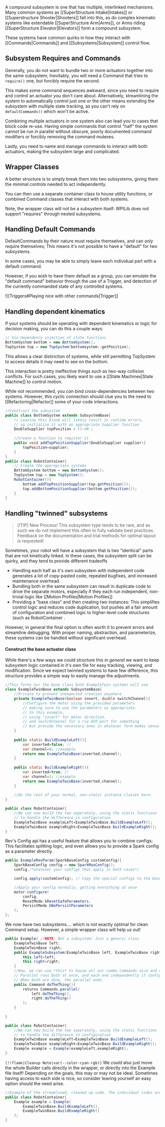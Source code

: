 
A compound subsystem is one that has multiple, interlinked mechanisms. Many common systems as [[SuperStructure Intake|Intakes]] or [[Superstructure Shooter|Shooters]] fall into this, as do complex kinematic systems like extendable [[SuperStructure Arm|Arms]], or Arms riding [[SuperStructure Elevator|Elevators]] form a compound subsystem.

These systems have common quirks in how they interact with [[Commands|Commands]] and [[Subsystems|Subsystem]] control flow.


## Subsystem Requires and Commands

Generally, you do not want to bundle two or more actuators together into the same subsystem; Inevitably, you will need a Command that tries to `require()` one, but forcibly require the second. 


This makes some command sequences awkward, since you need to require and control an actuator you don't care about. Alternatively, streamlining the system to automatically control just one or the other means extending the subsystem with multiple state tracking, as you can't rely on `defaultCommands()` which won't be active.


Combining multiple actuators in one system also can lead you to cases that block code re-use. Having simple commands that control "half" the system cannot be run in parallel without obscure, poorly documented command modifiers or forcibly removing the command mutexes. 

Lastly, you need to name and manage commands to interact with both actuators, making the subsystem large and complicated.


## Wrapper Classes

A better structure is to simply break them into two subsystems, giving them the minimal controls needed to act independently. 

You can then use a separate container class to house utility functions, or combined Command classes that interact with both systems.

Note, the wrapper class will not be a subsystem itself: WPILib does not support "requires" through nested subsystems.

## Handling Default Commands

DefaultCommands by their nature must require themselves, and can *only* require themselves; This means it's not possible to have a "default" for two subsystems. 

In some cases, you may be able to simply leave each individual part with a default command. 

However, if you wish to have them default as a group, you can emulate the "default command" behavior through the use of a Trigger, and detection of the currently commanded state of any controlled systems. 

![[Triggers#Playing nice with other commands|Trigger]]


## Handling dependent kinematics

If your systems should be operating with dependent kinematics or logic for decision making, you can do this a couple ways:

```java
// Via Dependency injection of state functions
BottomSystem bottom = new BottomSystem();
TopSystem top = new TopSystem(bottomsystem::getPosition);
```

This allows a clear distinction of systems, while still permitting TopSystem to access details it may need to see on the bottom.

This interaction is pretty ineffective things such as two-way collision conflicts. For such cases, you likely want to use a [[State Machines|State Machine]] to control motion.

While not recommended, you *can* bind cross-dependencies between two systems. However, this cyclic connection should clue you to the need to [[Refactoring|Refactor]] some of your code interactions. 

```java
//Construct the subsystem 
public class BottomSystem extends SubsystemBase{
	// Leaving this blank will likely result in runtime errors, 
	// so initialize it with an appropriate Supplier function
	DoubleSupplier topPosition = ()->0 ;
	
	//Create a function to register it
	public void addTopPositionSupplier(DoubleSupplier supplier){
		topPosition=supplier;
	}
}
public class RobotContainer{
	// Create the appropriate systems
	BottomSystem bottom = new BottomSystem();
	TopSystem top = new TopSystem();
	RobotContainer(){
		bottom.addTopPositionSupplier(top.getPosition());
		top.addBottomPositionSupplier(bottom.getPosition());
	}
}
```


## Handling "twinned" subsystems


> [!TIP] New Process!
> This subsystem type tends to be rare, and as such we do not implement this often to fully validate best practices. Feedback on the documentation and trial methods for optimal layout is requested!

Sometimes, your robot will have a subsystem that is two "identical" parts that are not kinetically linked. In these cases, the subsystem split can be quirky, and they tend to provide different tradeoffs

- Handling each half as it's own subsystem with independent code generates a lot of copy-pasted code, repeated bugfixes, and increased maintenance overhead. 
- Bundling both in the same subsystem can result in duplicate code to drive the separate motors,  especially if they each run independent, non-trivial logic like [[Motion Profiles|Motion Profiles]] 
- Providing a "base class" and then creating two instances: This simplifies control logic and reduces code duplication, but pushes all a fair amount of configuration and combined logic to higher-level code structures (such as RobotContainer . 
  
However, in general the final option is often worth it to prevent errors and streamline debugging. With proper naming, abstraction, and parameterize, these systems can be handled without significant overhead. 

#### Construct the base actuator class

While there's a few ways we could structure this *in general* we want to keep subsystem logic 
contained in it's own file for easy tracking, viewing, and modification. Since we expect twinned systems to have few difference, this structure provides a simple way to easily manage the adjustments.

```java 
//This forms our the base class both ExampleTwin systems will use 
class ExampleTwinBase extends SubsystemBase{
	//Private to prevent unexpected creation anywhere
	private ExampleTwinBase(boolean invert, double switchChannel){
		//Configure the motor using the provided parameters
		// making sure to use the parameters as appropriate.
		// In this example, 
		// using "invert" for motor direction, 
		// and switchChannel for a rio DIO port for something
		// but provide the necessary ones in whatever form makes sense.
	}
	
	public static BuildExampleLeft(){
		var inverted=false; //
		var channel=0; //example 
		return new ExampleTwinBase(inverted,channel);
	}
	
	public static BuildExampleRight(){
		var inverted=true; //
		var channel=1; //example 
		return new ExampleTwinBase(inverted,channel);
	}
	
	//Do the rest of your normal, non-static instance classes here.
}
```


```java
public class RobotContainer{
	//We can now build the two seperately, using the static functions
	// to handle the difference in configuration
	ExampleTwinBase exampleLeft=ExampleTwinBase.BuildExampleLeft();
	ExampleTwinBase exampleRight=ExampleTwinBase.BuildExampleRight();
}
```

Rev's Config api has a useful feature that allows you to combine configs; This facilitates splitting logic, and even allows you to provide a Spark config as a parameter directly.

```java
public ExampleRevParam(SparkBaseConfig customConfig){
	SparkBaseConfig config = new SparkMaxConfig();
	config./*whatever your configs that apply in both cases*/

	config.apply(customConfig); // Copy the special configs to the base config

	//Apply your config normally, getting everything at once
	motor.configure(
		config,
		ResetMode.kResetSafeParameters, 
		PersistMode.kNoPersistParameters
	);
};
```

We now have two subsystems.... which is not exactly optimal for clean Command setup. However, a simple wrapper class will help us out!

```java
public Example{ //NOTE: Not a subsystem! Just a generic class
	ExampleTwinBase left;
	ExampleTwinBase right;
	public ExampleSubsystem(ExampleTwinBase left, ExampleTwinBase right){
		this.left=left;
		this.right=right;
	}
	//Now, we can use *this* to house all our combo commands nice and cleanly!
	// Parallel runs both at once, and each end independently if configured.
	// When both are done, the parallel ends. 
	public Command doTheThing(){
		returns Commands.parallel(
			left.doTheThing(),
			right.doTheThing()
		);
	}
	
}
```


```java
public class RobotContainer{
	//We can now build the two seperately, using the static functions
	// to handle the difference in configuration
	ExampleTwinBase exampleLeft=ExampleTwinBase.BuildExampleLeft();
	ExampleTwinBase exampleRight=ExampleTwinBase.BuildExampleRight();
	Example example = Example(exampleLeft,exampleRight);
}
```


`[!!flame|Cleanup Note|var(--color-cyan-rgb)]` We *could* also just move the whole Builder calls directly in the wrapper, or directly into the Example file itself! Depending on the goals, this may or may not be ideal. Sometimes having access to each side is nice, so consider leaving yourself an easy option should the need arise.

```java
//Example of the streamlined, cleaned up code. The individual sides are now not accessable without going through our wrapper.
public class RobotContainer{
	Example example = Example(
		ExampleTwinBase.BuildExampleLeft(),
		ExampleTwinBase.BuildExampleRight()
	);
}
```